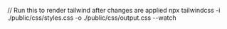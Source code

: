 // Run this to render tailwind after changes are applied
npx tailwindcss -i ./public/css/styles.css -o ./public/css/output.css --watch
